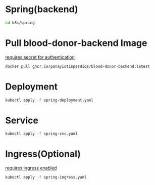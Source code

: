 # Spring(backend)

```sh
cd k8s/spring
```
# Pull blood-donor-backend Image
[requires secret for authentication](/k8s/README.md)
```sh
docker pull ghcr.io/panayiotisperdios/blood-donor-backend:latest
```
# Deployment
```sh
kubectl apply -f spring-deployment.yaml
```
# Service
```sh
kubectl apply -f spring-svc.yaml
```
# Ingress(Optional)
[requires ingress enabled](/k8s/README.md)
```sh
kubectl apply -f spring-ingress.yaml
```